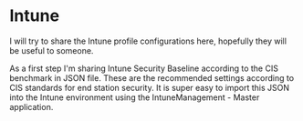 # Intune
I will try to share the Intune profile configurations here, hopefully they will be useful to someone.

As a first step I'm sharing Intune Security Baseline according to the CIS benchmark in JSON file. These are the recommended settings according to CIS standards for end station security. 
It is super easy to import this JSON into the Intune environment using the IntuneManagement - Master application.
